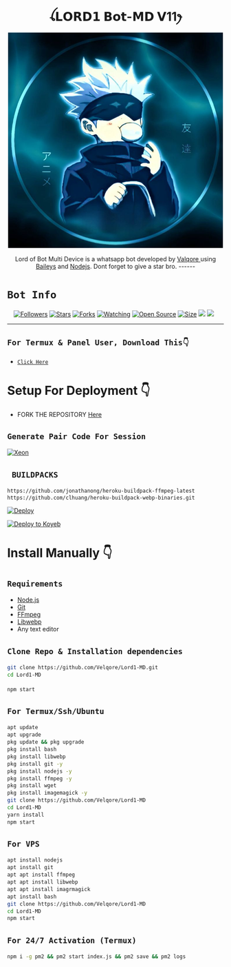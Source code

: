  

<h1 align="center">ꪶ𝗟𝗢𝗥𝗗𝟭 𝗕𝗼𝘁-𝗠𝗗 𝗩11ꫂ<br></h1>
<p align="center">
<img src="./VelqoreMedia/theme/lordpic.jpg" control width= "500" />
</p>

<p align="center">
Lord of Bot Multi Device is a whatsapp bot developed by <a href="https://github.com/Valqore" target="_blank">Valqore </a> using <a href="https://github.com/adiwajshing/Baileys" target="_blank">Baileys</a> and <a href="https://github.com/nodejs" target="_blank">Nodejs</a>. Dont forget to give a star bro.
------

# ```Bot Info```
<p align="center">
<a href="https://github.com/Velqore/followers"><img title="Followers" src="https://img.shields.io/github/followers/Velqore?color=red&style=flat-square"></a>
<a href="https://github.com/Velqore/Lord1-MD/stargazers/"><img title="Stars" src="https://img.shields.io/github/stars/Velqore/Lord1-MD?color=blue&style=flat-square"></a>
<a href="https://github.com/Velqore/Lord1-MD/network/members"><img title="Forks" src="https://img.shields.io/github/forks/Velqore/Lord1-MD?color=red&style=flat-square"></a>
<a href="https://github.com/Velqore/Lord1-MD/watchers"><img title="Watching" src="https://img.shields.io/github/watchers/Velqore/Lord1-MD?label=Watchers&color=blue&style=flat-square"></a>
<a href="https://github.com/Velqore/Lord1-MD"><img title="Open Source" src="https://img.shields.io/badge/Author-Velqore%20Bot%20Inc.-red?v=103"></a>
<a href="https://github.com/Velqore/Lord1-MD/"><img title="Size" src="https://img.shields.io/github/repo-size/Velqore/Lord1-MD?style=flat-square&color=green"></a>
<a href="https://hits.seeyoufarm.com"><img src="https://hits.seeyoufarm.com/api/count/incr/badge.svg?url=https%3A%2F%2Fgithub.com%2FVelqore%2FlordBot-MD11&count_bg=%2379C83D&title_bg=%23555555&icon=probot.svg&icon_color=%2300FF6D&title=hits&edge_flat=false"/></a>
<a href="https://github.com/DGXeon/CheemsBot-MD11/graphs/commit-activity"><img height="20" src="https://img.shields.io/badge/Maintained%3F-yes-green.svg"></a>&nbsp;&nbsp;
</p>
<p align='center'>
    </p>

-------

## `For Termux & Panel User, Download This👇`
- [`Click Here`](https://shrinkme.pro/y07LYARu)


# Setup For Deployment 👇

- FORK THE REPOSITORY [Here](https://github.com/Velqore/Lord1-MD/fork)

## `Generate Pair Code For Session`
[![Xeon](https://repl.it/badge/github/quiec/whatsasena)](https://replit.com/@DGXeon/Xeon-PairCode)

## ` BUILDPACKS`

```
https://github.com/jonathanong/heroku-buildpack-ffmpeg-latest
https://github.com/clhuang/heroku-buildpack-webp-binaries.git
```

[![Deploy](https://www.herokucdn.com/deploy/button.svg)](https://heroku.com/deploy?template=https://github.com/Velqore/Lord1-MD/)

[![Deploy to Koyeb](https://www.koyeb.com/static/images/deploy/button.svg)](https://app.koyeb.com/deploy?name=lord1-md&repository=Velqore%2FLord1-MD&branch=main&instance_type=free&regions=was)

# Install Manually 👇
## `Requirements`
* [Node.js](https://nodejs.org/en/)
* [Git](https://git-scm.com/downloads)
* [FFmpeg](https://github.com/BtbN/FFmpeg-Builds/releases/download/autobuild-2020-12-08-13-03/ffmpeg-n4.3.1-26-gca55240b8c-win64-gpl-4.3.zip)
* [Libwebp](https://developers.google.com/speed/webp/download)
* Any text editor
## `Clone Repo & Installation dependencies`
```bash
git clone https://github.com/Velqore/Lord1-MD.git
cd Lord1-MD

npm start
```
## `For Termux/Ssh/Ubuntu`
```bash
apt update
apt upgrade
pkg update && pkg upgrade
pkg install bash
pkg install libwebp
pkg install git -y
pkg install nodejs -y 
pkg install ffmpeg -y 
pkg install wget
pkg install imagemagick -y
git clone https://github.com/Velqore/Lord1-MD
cd Lord1-MD
yarn install
npm start
```
## `For VPS`
```bash
apt install nodejs 
apt install git 
apt apt install ffmpeg 
apt apt install libwebp 
apt apt install imagrmagick
apt install bash
git clone https://github.com/Velqore/Lord1-MD
cd Lord1-MD
npm start
```
## `For 24/7 Activation (Termux)`
```bash
npm i -g pm2 && pm2 start index.js && pm2 save && pm2 logs
```
